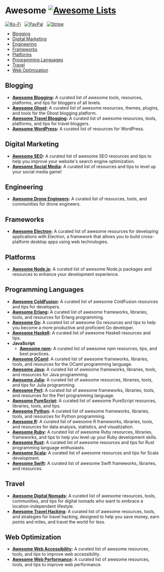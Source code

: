 # Awesome [![Awesome Lists](https://srv-cdn.himpfen.io/badges/awesome-lists/awesomelists-flat.svg)](https://github.com/brandonhimpfen/awesome)

[![Ko-Fi](https://srv-cdn.himpfen.io/badges/kofi/kofi-flat.svg)](https://tinyurl.com/d4xnrptz) &nbsp; [![PayPal](https://srv-cdn.himpfen.io/badges/paypal/paypal-flat.svg)](https://tinyurl.com/mr22naua) &nbsp; [![Stripe](https://srv-cdn.himpfen.io/badges/stripe/stripe-flat.svg)](https://tinyurl.com/e8ymxdw3)

- [Blogging](#blogging)
- [Digital Marketing](#digital-marketing)
- [Engineering](#engineering)
- [Frameworks](#frameworks)
- [Platforms](#platforms)
- [Programming Languages](#programming-languages)
- [Travel](#travel)
- [Web Optimization](#web-optimization)

## Blogging

* **[Awesome Blogging](https://github.com/awesomelistsio/awesome-blogging):** A curated list of awesome tools, resources, platforms, and tips for bloggers of all levels.
* **[Awesome Ghost](https://github.com/awesomelistsio/awesome-ghost):** A curated list of awesome resources, themes, plugins, and tools for the Ghost blogging platform.
* **[Awesome Travel Blogging](https://github.com/awesomelistsio/awesome-travel-blogging):** A curated list of awesome resources, tools, platforms, and tips for travel bloggers.
* **[Awesome WordPress](https://github.com/awesomelistsio/awesome-wordpress):** A curated list of resources for WordPress.

## Digital Marketing

* **[Awesome SEO](https://github.com/awesomelistsio/awesome-seo):** A curated list of awesome SEO resources and tips to help you improve your website's search engine optimization.
* **[Awesome Social Media](https://github.com/awesomelistsio/awesome-social-media):** A curated list of resources and tips to level up your social media game!

## Engineering

* **[Awesome Drone Engineers](https://github.com/awesomelistsio/awesome-drone-engineers):** A curated list of resources, tools, and communities for drone engineers.

## Frameworks

* **[Awesome Electron](https://github.com/awesomelistsio/awesome-electron):** A curated list of awesome resources for developing applications with Electron, a framework that allows you to build cross-platform desktop apps using web technologies.

## Platforms

* **[Awesome Node.js](https://github.com/awesomelistsio/awesome-nodejs):** A curated list of awesome Node.js packages and resources to enhance your development experience.

## Programming Languages

* **[Awesome ColdFusion](https://github.com/awesomelistsio/awesome-coldfusion):** A curated list of awesome ColdFusion resources and tips for developers.
* **[Awesome Erlang](https://github.com/awesomelistsio/awesome-erlang):** A curated list of awesome frameworks, libraries, tools, and resources for Erlang programming.
* **[Awesome Go](https://github.com/awesomelistsio/awesome-go):** A curated list of awesome Go resources and tips to help you become a more productive and proficient Go developer.
* **[Awesome Haskell](https://github.com/awesomelistsio/awesome-haskell):** A curated list of awesome Haskell resources and tips.
* **JavaScript** 
  *  **[Awesome npm](https://github.com/awesomelistsio/awesome-npm):** A curated list of awesome npm resources, tips, and best practices.
* **[Awesome OCaml](https://github.com/awesomelistsio/awesome-ocaml):** A curated list of awesome frameworks, libraries, tools, and resources for the OCaml programming language.
* **[Awesome Java](https://github.com/awesomelistsio/awesome-java):** A curated list of awesome frameworks, libraries, tools, and resources for Java programming.
* **[Awesome Julia](https://github.com/awesomelistsio/awesome-julia):** A curated list of awesome resources, libraries, tools, and tips for Julia programming.
* **[Awesome Perl](https://github.com/awesomelistsio/awesome-perl):** A curated list of awesome frameworks, libraries, tools, and resources for the Perl programming language.
* **[Awesome PureScript](https://github.com/awesomelistsio/awesome-purescript):** A curated list of awesome PureScript resources, libraries, tools, and tips.
* **[Awesome Python](https://github.com/awesomelistsio/awesome-python):** A curated list of awesome frameworks, libraries, tools, and resources for Python programming.
* **[Awesome R](https://github.com/awesomelistsio/awesome-r):** A curated list of awesome R frameworks, libraries, tools, and resources for data analysis, statistics, and visualization.
* **[Awesome Ruby](https://github.com/awesomelistsio/awesome-ruby):** A curated list of awesome Ruby resources, libraries, frameworks, and tips to help you level up your Ruby development skills.
* **[Awesome Rust](https://github.com/awesomelistsio/awesome-rust):** A curated list of awesome resources and tips for Rust programming language enthusiasts.
* **[Awesome Scala](https://github.com/awesomelistsio/awesome-scala):** A curated list of awesome resources and tips for Scala development.
* **[Awesome Swift](https://github.com/awesomelistsio/awesome-swift):** A curated list of awesome Swift frameworks, libraries, and resources.

## Travel
* **[Awesome Digital Nomads](https://github.com/awesomelistsio/awesome-digital-nomads):** A curated list of awesome resources, tools, communities, and tips for digital nomads who want to embrace a location-independent lifestyle.
* **[Awesome Travel Hacking](https://github.com/awesomelistsio/awesome-travel-hacking):** A curated list of awesome resources, tools, and strategies for travel hacking, designed to help you save money, earn points and miles, and travel the world for less.

## Web Optimization

* **[Awesome Web Accessibility](https://github.com/awesomelistsio/awesome-web-accessibility):** A curated list of awesome resources, tools, and tips to improve web accessibility.
* **[Awesome Web Performance](https://github.com/awesomelistsio/awesome-web-performance):** A curated list of awesome resources, tools, and tips to improve web performance.
